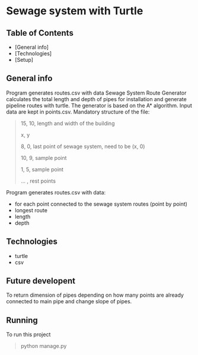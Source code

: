 # Sewage system with Turtle

## Table of Contents
* [General info]
* [Technologies]
* [Setup]

## General info
Program generates routes.csv with data
Sewage System Route Generator calculates the total length and depth 
of pipes for installation and generate pipeline routes with turtle. 
The generator is based on the A* algorithm.
Input data are kept in points.csv. Mandatory structure of the file:


>15, 10,  length and width of the building
>
>x, y
>
>8, 0, last point of sewage system, need to be (x, 0)
>
>10, 9, sample point
>
>1, 5, sample point
>
> ... , rest points


Program generates routes.csv with data:
* for each point connected to the sewage system routes (point by point)
* longest route
* length
* depth


## Technologies
* turtle
* csv

## Future developent
To return dimension of pipes depending on how many points are already 
connected to main pipe and change slope of pipes.

## Running
To run this project 
>python manage.py 


